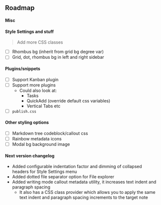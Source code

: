 ## Roadmap

#### Misc

#### Style Settings and stuff
> Add more CSS classes
- [ ] Rhombus bg (inherit from grid bg degree var)
- [ ] Grid, dot, rhombus bg in left and right sidebar

#### Plugins/snippets
- [ ] Support Kanban plugin
- [ ] Support more plugins
  - Could also look at:
    - Tasks
    <!-- - Excalidraw (too difficult to style) -->
    - QuickAdd (override default css variables)
    - Vertical Tabs etc
- [ ] `publish.css`

#### Other styling options
- [ ] Markdown tree codeblock/callout css
- [ ] Rainbow metadata icons
- [ ] Modal bg background image
<!-- - [ ] PDF export styling (class select). Not happening when it is impossible to debug -->

#### Next version changelog
- Added configurable indentation factor and dimming of collapsed headers for Style Settings menu
- Added dotted file separator option for File explorer
- Added writing mode callout metadata utility, it increases text indent and paragraph spacing
  - It also has a CSS class provider which allows you to apply the same text indent and paragraph spacing increments to the target note
